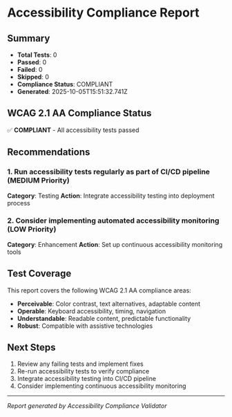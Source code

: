 # Accessibility Compliance Report

## Summary

- **Total Tests**: 0
- **Passed**: 0
- **Failed**: 0
- **Skipped**: 0
- **Compliance Status**: COMPLIANT
- **Generated**: 2025-10-05T15:51:32.741Z

## WCAG 2.1 AA Compliance Status

✅ **COMPLIANT** - All accessibility tests passed



## Recommendations


### 1. Run accessibility tests regularly as part of CI/CD pipeline (MEDIUM Priority)

**Category**: Testing
**Action**: Integrate accessibility testing into deployment process


### 2. Consider implementing automated accessibility monitoring (LOW Priority)

**Category**: Enhancement
**Action**: Set up continuous accessibility monitoring tools


## Test Coverage

This report covers the following WCAG 2.1 AA compliance areas:

- **Perceivable**: Color contrast, text alternatives, adaptable content
- **Operable**: Keyboard accessibility, timing, navigation
- **Understandable**: Readable content, predictable functionality
- **Robust**: Compatible with assistive technologies

## Next Steps

1. Review any failing tests and implement fixes
2. Re-run accessibility tests to verify compliance
3. Integrate accessibility testing into CI/CD pipeline
4. Consider implementing continuous accessibility monitoring

---

*Report generated by Accessibility Compliance Validator*
